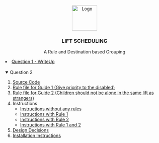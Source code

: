 


<!-- PROJECT LOGO -->
<br />
<p align="center">
  <a href="https://github.com/othneildrew/Best-README-Template">
    <img src="https://us.123rf.com/450wm/urfandadashov/urfandadashov1808/urfandadashov180804009/106758684-.jpg?ver=6" alt="Logo" width="80" height="80">
  </a>

  <h3 align="center">LIFT SCHEDULING</h3>

  <p align="center">
    A Rule and Destination based Grouping  
  </p>
</p>



<!-- TABLE OF CONTENTS -->
<li>
      <a href="https://github.com/abhishekvispute/LIFT-Scheduling/blob/main/Q1-WriteUp.md">Question 1 - WriteUp</a>
</li>
<br>
<details open="open">
  <summary>Question 2</summary>
  <ol>
    <li>
      <a href="https://github.com/abhishekvispute/LIFT-Scheduling/blob/main/index.js">Source Code</a>
    </li>
    <li><a href="https://github.com/abhishekvispute/LIFT-Scheduling/blob/main/rules/rule1.json">Rule file for Guide 1 (Give priority to the disabled)</a>  </li>
    <li><a href="https://github.com/abhishekvispute/LIFT-Scheduling/blob/main/rules/rule2.json">Rule file for Guide 2 (Children should not be alone in the same lift as strangers)</a> </li>
    <li> Instructions
      <ul>
        <li><a href="https://github.com/abhishekvispute/LIFT-Scheduling/tree/main/instructions/withoutRules">Instructions without any rules</a></li>
        <li><a href="https://github.com/abhishekvispute/LIFT-Scheduling/tree/main/instructions/WithProrityToDisabled">Instructions with Rule 1</a></li>
        <li><a href="https://github.com/abhishekvispute/LIFT-Scheduling/tree/main/instructions/WithSafeChildern">Instructions with Rule 2</a></li>
        <li><a href="https://github.com/abhishekvispute/LIFT-Scheduling/tree/main/instructions/WithProrityToDisabledSafeChildern">Instructions with Rule 1 and 2</a></li>
      </ul>
    </li>
    <li><a href="#roadmap">Design Decisions</a></li>
    <li><a href="https://github.com/abhishekvispute/LIFT-Scheduling/blob/main/Installation.md">Installation Instructions</a></li>
  </ol>
</details>

